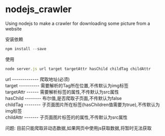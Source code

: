 # nodejs_crawler
Using nodejs to make a crawler for downloading some picture from a website

安装依赖
```js
npm install --save
```

使用
```js
node server.js url target targetAttr hasChild childTag childAttr
```

url ------------- 爬取地址(必须)  
target ---------- 需要解析的Tag所在位置,不传默认为img标签  
targetAttr ------ 需要解析标签的属性,不传默认为src属性  
hasChild -------- 布尔值,是否爬取子页面,不传默认为false  
childTag -------- 子页面图片所在标签(hasChildren值需要为true),不传默认为img标签  
childAttr ------- 子页面图片标签的的属性,不传默认为src属性  


问题:
    目前只能爬取非动态数据,如果网页中使用js获取数据,将暂时无法获取